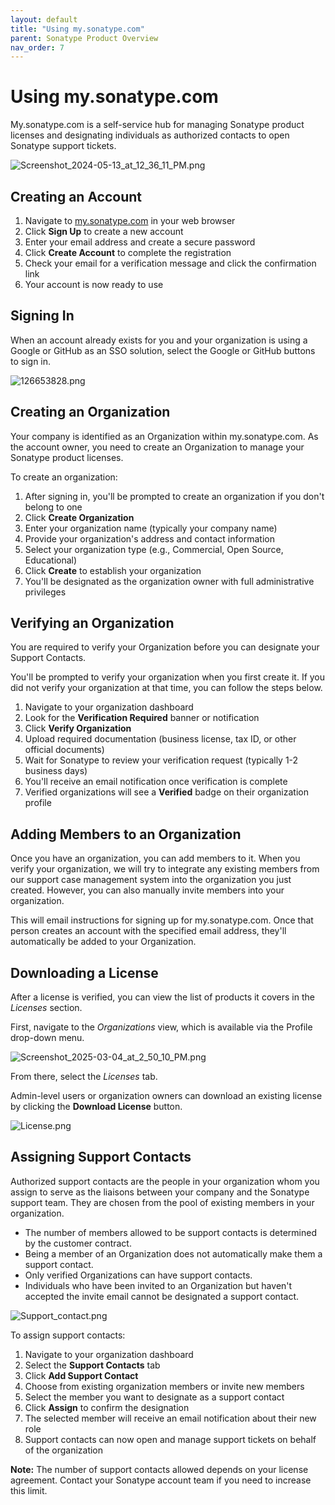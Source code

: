 ```yaml
---
layout: default
title: "Using my.sonatype.com"
parent: Sonatype Product Overview
nav_order: 7
---
```


# Using my.sonatype.com

My.sonatype.com is a self-service hub for managing Sonatype product licenses and designating individuals as authorized contacts to open Sonatype support tickets.

![Screenshot_2024-05-13_at_12_36_11_PM.png](/docs-at-surgery-poc/assets/images/uuid-da2bd971-21fd-79fc-2923-91bb187e453a.png)

## Creating an Account

1. Navigate to [my.sonatype.com](https://my.sonatype.com) in your web browser
2. Click **Sign Up** to create a new account
3. Enter your email address and create a secure password
4. Click **Create Account** to complete the registration
5. Check your email for a verification message and click the confirmation link
6. Your account is now ready to use

## Signing In

When an account already exists for you and your organization is using a Google or GitHub as an SSO solution, select the Google or GitHub buttons to sign in.

![126653828.png](/docs-at-surgery-poc/assets/images/uuid-bfda1544-3a55-b622-7755-4c2d55e86e4e.png)

## Creating an Organization

Your company is identified as an Organization within my.sonatype.com. As the account owner, you need to create an Organization to manage your Sonatype product licenses.

To create an organization:

1. After signing in, you'll be prompted to create an organization if you don't belong to one
2. Click **Create Organization**
3. Enter your organization name (typically your company name)
4. Provide your organization's address and contact information
5. Select your organization type (e.g., Commercial, Open Source, Educational)
6. Click **Create** to establish your organization
7. You'll be designated as the organization owner with full administrative privileges

## Verifying an Organization

You are required to verify your Organization before you can designate your Support Contacts.

You'll be prompted to verify your organization when you first create it. If you did not verify your organization at that time, you can follow the steps below.

1. Navigate to your organization dashboard
2. Look for the **Verification Required** banner or notification
3. Click **Verify Organization** 
4. Upload required documentation (business license, tax ID, or other official documents)
5. Wait for Sonatype to review your verification request (typically 1-2 business days)
6. You'll receive an email notification once verification is complete
7. Verified organizations will see a **Verified** badge on their organization profile

## Adding Members to an Organization

Once you have an organization, you can add members to it. When you verify your organization, we will try to integrate any existing members from our support case management system into the organization you just created. However, you can also manually invite members into your organization.

This will email instructions for signing up for my.sonatype.com. Once that person creates an account with the specified email address, they'll automatically be added to your Organization.

## Downloading a License

After a license is verified, you can view the list of products it covers in the *Licenses* section.

First, navigate to the *Organizations* view, which is available via the Profile drop-down menu.

![Screenshot_2025-03-04_at_2_50_10_PM.png](/docs-at-surgery-poc/assets/images/uuid-733a8727-a16b-5904-6a58-9c5cd115e0a7.png)

From there, select the *Licenses* tab.

Admin-level users or organization owners can download an existing license by clicking the **Download License** button.

![License.png](/docs-at-surgery-poc/assets/images/uuid-212146d8-d278-4141-31a4-f48fc39b489f.png)

## Assigning Support Contacts

Authorized support contacts are the people in your organization whom you assign to serve as the liaisons between your company and the Sonatype support team. They are chosen from the pool of existing members in your organization.

- The number of members allowed to be support contacts is determined by the customer contract.
- Being a member of an Organization does not automatically make them a support contact.
- Only verified Organizations can have support contacts.
- Individuals who have been invited to an Organization but haven't accepted the invite email cannot be designated a support contact.

![Support_contact.png](/docs-at-surgery-poc/assets/images/uuid-6e366c96-d2b8-2bb8-9ab2-ec690a221159.png)

To assign support contacts:

1. Navigate to your organization dashboard
2. Select the **Support Contacts** tab
3. Click **Add Support Contact**
4. Choose from existing organization members or invite new members
5. Select the member you want to designate as a support contact
6. Click **Assign** to confirm the designation
7. The selected member will receive an email notification about their new role
8. Support contacts can now open and manage support tickets on behalf of the organization

**Note:** The number of support contacts allowed depends on your license agreement. Contact your Sonatype account team if you need to increase this limit.
